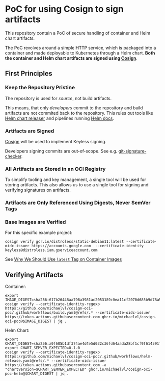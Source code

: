 # PoC for using Cosign to sign artifacts

This repository contain a PoC of secure handling of container and Helm
chart artifacts.

The PoC revolves around a simple HTTP service, which is packaged into
a container and made deployable to Kubernetes through a Helm
chart. **Both the container and Helm chart artifacts are signed using
[Cosign](https://github.com/sigstore/cosign)**.

## First Principles

### Keep the Repository Pristine

The repository is used for *source*, not build artifacts.

This means, that only *developers* commit to the repository and build
artifacts are not commited back to the repository. This rules out
tools like [Helm chart
releaser](https://github.com/helm/chart-releaser-action) and pipelines
running [Helm docs](https://github.com/norwoodj/helm-docs).

### Artifacts are Signed

[Cosign](https://github.com/sigstore/cosign) will be used to implement Keyless signing.

Developers signing commits are out-of-scope. See
e.g. [git-signature-checker](https://github.com/michaelvl/git-signature-checker).

### All Artifacts are Stored in an OCI Registry

To simplify tooling and key management, a single tool will be used for
storing artifacts. This also allows us to use a single tool for
signing and verifying signatures on artifacts.

### Artifacts are Only Referenced Using Digests, Never SemVer Tags

### Base Images are Verified

For this specific example project:

```
cosign verify gcr.io/distroless/static-debian11:latest --certificate-oidc-issuer https://accounts.google.com  --certificate-identity keyless@distroless.iam.gserviceaccount.com
```

See [Why We Should Use `latest` Tag on Container Images](https://medium.com/@michael.vittrup.larsen/why-we-should-use-latest-tag-on-container-images-fc0266877ab5)

## Verifying Artifacts

Container:

```
export IMAGE_DIGEST=sha256:617b26448aa798a3981ac2053189c0ea11cf2070d685b9d78a507299dc96ea84
cosign verify --certificate-identity-regexp https://github.com/michaelvl/cosign-oci-poc/.github/workflows/build.yaml@refs/.* --certificate-oidc-issuer https://token.actions.githubusercontent.com ghcr.io/michaelvl/cosign-oci-poc@$IMAGE_DIGEST | jq .
```

Helm Chart:

```
export CHART_DIGEST=sha256:a0f685b1df374ae4d4e5d032c36fd64aada28bf1cf9f614591fef4a50c90cec6
export CHART_SEMVER_EXPECTED=0.1.0
cosign verify --certificate-identity-regexp https://github.com/michaelvl/cosign-oci-poc/.github/workflows/helm-release.yaml@refs/.* --certificate-oidc-issuer https://token.actions.githubusercontent.com -a "chartVersion=$CHART_SEMVER_EXPECTED" ghcr.io/michaelvl/cosign-oci-poc-helm@$CHART_DIGEST | jq .
```
